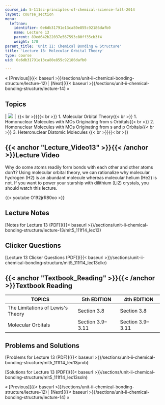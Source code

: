 ```yaml
---
course_id: 5-111sc-principles-of-chemical-science-fall-2014
layout: course_section
menu:
  leftnav:
    identifier: 0e6db31791e13ca80e855c92186dafb0
    name: Lecture 13
    parent: 89ed642b22037e567593c80ff35cb3f4
    weight: 170
parent_title: 'Unit II: Chemical Bonding & Structure'
title: 'Lecture 13: Molecular Orbital Theory'
type: course
uid: 0e6db31791e13ca80e855c92186dafb0

---
```


« [Previous]({{< baseurl >}}/sections/unit-ii-chemical-bonding-structure/lecture-12) | [Next]({{< baseurl >}}/sections/unit-ii-chemical-bonding-structure/lecture-14) »

Topics
------

| ![](/coursemedia/5-111sc-principles-of-chemical-science-fall-2014/0decc4da47302a5c53051c6c79214350_Lecture_13.jpg)  |  {{< br >}}{{< br >}} 1.  Molecular Orbital Theory{{< br >}}    1.  Homonuclear Molecules with MOs Originating from s Orbitals{{< br >}}    2.  Homonuclear Molecules with MOs Originating from s and p Orbitals{{< br >}}    3.  Heteronuclear Diatomic Molecules {{< br >}}{{< br >}}  

{{< anchor "Lecture_Video13" >}}{{< /anchor >}}Lecture Video
------------------------------------------------------------

Why do some atoms readily form bonds with each other and other atoms don’t? Using molecular orbital theory, we can rationalize why molecular hydrogen (H2) is an abundant molecule whereas molecular helium (He2) is not. If you want to power your starship with dilithium (Li2) crystals, you should watch this lecture.

{{< youtube O192jrR80oo >}}

Lecture Notes
-------------

[Notes for Lecture 13 (PDF)]({{< baseurl >}}/sections/unit-ii-chemical-bonding-structure/lecture-13/mit5_111f14_lec13)

Clicker Questions
-----------------

[Lecture 13 Clicker Questions (PDF)]({{< baseurl >}}/sections/unit-ii-chemical-bonding-structure/mit5_111f14_lec13clkr)

{{< anchor "Textbook_Reading" >}}{{< /anchor >}}Textbook Reading
----------------------------------------------------------------

| TOPICS | 5th EDITION | 4th EDITION |
| --- | --- | --- |
| The Limitations of Lewis's Theory | Section 3.8 | Section 3.8 |
| Molecular Orbitals | Section 3.9–3.11 | Section 3.9–3.11 

Problems and Solutions
----------------------

[Problems for Lecture 13 (PDF)]({{< baseurl >}}/sections/unit-ii-chemical-bonding-structure/mit5_111f14_lec13prob)

[Solutions for Lecture 13 (PDF)]({{< baseurl >}}/sections/unit-ii-chemical-bonding-structure/mit5_111f14_lec13soln)

« [Previous]({{< baseurl >}}/sections/unit-ii-chemical-bonding-structure/lecture-12) | [Next]({{< baseurl >}}/sections/unit-ii-chemical-bonding-structure/lecture-14) »